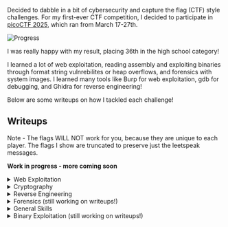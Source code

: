 Decided to dabble in a bit of cybersecurity and capture the flag (CTF) style challenges. For my first-ever CTF competition, I decided to participate in [picoCTF 2025](www.picoctf.org), which ran from March 17-27th. 

![Progress](image.png)

I was really happy with my result, placing 36th in the high school category! 

I learned a lot of web exploitation, reading assembly and exploiting binaries through format string vulnrebilites or heap overflows, and forensics with system images. I learned many tools like Burp for web exploitation, gdb for debugging, and Ghidra for reverse engineering!

Below are some writeups on how I tackled each challenge!

## Writeups
Note - The flags WILL NOT work for you, because they are unique to each player. The flags I show are truncated to preserve just the leetspeak messages.

**Work in progress - more coming soon**

<details>
    <summary>Web Exploitation</summary>

* [SSTI 1](ssti_1/ssti_1.md)
* [SSTI 2](ssti_2/ssti_2.md)
* [n0s4n1ty 1](n0s4n1ty_1/n0s4n1ty_1.md)
* [head-dump](head_dump/head_dump.md)
* [Cookie Monster Secret Recipe](cookie_monster/cookie_monster.md)
* [Pachinko](pachinko/pachinko.md)
* [3v@l](3v@l/3v@l.md)
* [WebSockFish](websockfish/websockfish.md)
* [Apriti sesamo](apriti_sesamo/apriti_sesamo.md)

</details>

<details>
    <summary>Cryptography</summary>

* [hashcrack](hashcrack/hashcrack.md)
* [EVEN RSA CAN BE BROKEN???](rsa/rsa.md)
* [Guess My Cheese (Part 1)](cheese_1/cheese_1.md)
</details>

<details>
    <summary>Reverse Engineering</summary>

* [Flag Hunters](flag_hunters/flag_hunters.md)
* [Quantum Scrambler](quantum_scrambler/quantum_scrambler.md)
* [Chronohack](chrono_hack/chrono_hack.md)
* [Tap into Hash](tap_into_hash/tap_into_hash.md)

</details>

<details>
    <summary>Forensics (still working on writeups!)</summary>
</details>

<details>
    <summary>General Skills</summary>
The General skills this year were easy (besides YaraRules0x100, which I didn't do).
* FANTASY CTF - Just follow instructions
* Rust fixme 1, 2 & 3 - Basic Rust syntaxing, just some quick googling.
</details>

<details>
    <summary>Binary Exploitation (still working on writeups!)</summary>
</details>

